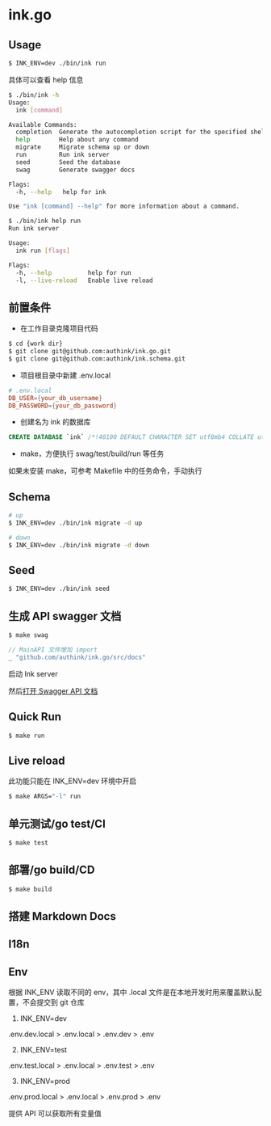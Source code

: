 # ink.go

## Usage

```bash
$ INK_ENV=dev ./bin/ink run
```

具体可以查看 help 信息

```bash
$ ./bin/ink -h
Usage:
  ink [command]

Available Commands:
  completion  Generate the autocompletion script for the specified shell
  help        Help about any command
  migrate     Migrate schema up or down
  run         Run ink server
  seed        Seed the database
  swag        Generate swagger docs

Flags:
  -h, --help   help for ink

Use "ink [command] --help" for more information about a command.
```

```bash
$ ./bin/ink help run
Run ink server

Usage:
  ink run [flags]

Flags:
  -h, --help          help for run
  -l, --live-reload   Enable live reload
```

## 前置条件

* 在工作目录克隆项目代码

```bash
$ cd {work dir}
$ git clone git@github.com:authink/ink.go.git
$ git clone git@github.com:authink/ink.schema.git
```

* 项目根目录中新建 .env.local

```conf
# .env.local
DB_USER={your_db_username}
DB_PASSWORD={your_db_password}
```

* 创建名为 ink 的数据库

```sql
CREATE DATABASE `ink` /*!40100 DEFAULT CHARACTER SET utf8mb4 COLLATE utf8mb4_unicode_ci */ /*!80016 DEFAULT ENCRYPTION='N' */;
```

* make，方便执行 swag/test/build/run 等任务

如果未安装 make，可参考 Makefile 中的任务命令，手动执行

## Schema

```bash
# up
$ INK_ENV=dev ./bin/ink migrate -d up

# down
$ INK_ENV=dev ./bin/ink migrate -d down
```

## Seed

```bash
$ INK_ENV=dev ./bin/ink seed
```

## 生成 API swagger 文档

```bash
$ make swag
```

```go
// MainAPI 文件增加 import
_ "github.com/authink/ink.go/src/docs"
```

启动 Ink server

然后[打开 Swagger API 文档](http://localhost:8080/swagger/index.html)

## Quick Run

```bash
$ make run
```

## Live reload

此功能只能在 INK_ENV=dev 环境中开启

```bash
$ make ARGS="-l" run
```

## 单元测试/go test/CI

```bash
$ make test
```

## 部署/go build/CD

```bash
$ make build
```

## 搭建 Markdown Docs

## I18n

## Env

根据 INK_ENV 读取不同的 env，其中 .local 文件是在本地开发时用来覆盖默认配置，不会提交到 git 仓库

1. INK_ENV=dev

.env.dev.local > .env.local > .env.dev > .env

2. INK_ENV=test

.env.test.local > .env.local > .env.test > .env

3. INK_ENV=prod

.env.prod.local > .env.local > .env.prod > .env

提供 API 可以获取所有变量值